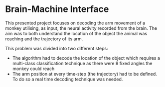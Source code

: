 # Brain-Machine Interface


This presented project focuses on decoding the arm movement of a monkey utilising, as input, the neural activity recorded from the brain. The aim was to both understand the location of the object the animal was reaching and the trajectory of its arm. 

This problem was divided into two different steps:
- The algorithm had to decode the location of the object which requires a multi-class classification technique as there were 8 fixed angles the monkey could reach
- The arm position at every time-step (the trajectory) had to be defined. To do so a real time decoding technique was needed.
